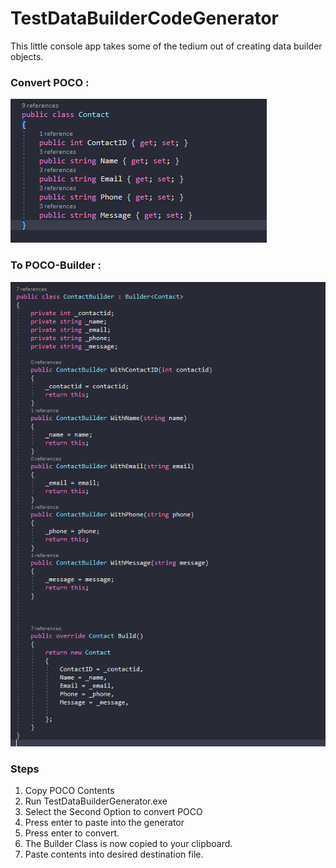 # TestDataBuilderCodeGenerator
This little console app takes some of the tedium out of creating data builder objects.

### Convert POCO :

![Image of POCO class](TestDataBuilderGenerator/Images/POCO.png)

### To POCO-Builder :

![Image of POCO class](TestDataBuilderGenerator/Images/BuilderClass.png)

### Steps

1. Copy POCO Contents
2. Run TestDataBuilderGenerator.exe
3. Select the Second Option to convert POCO
4. Press enter to paste into the generator
5. Press enter to convert.
6. The Builder Class is now copied to your clipboard.
7. Paste contents into desired destination file.

